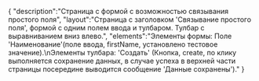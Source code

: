 {
"description":"Страница с формой с возможностью связывания простого поля",
"layout":"Страница с заголовком 'Связывание простого поля', формой с одним полем ввода и тулбаром. Тулбар с выравниванием вниз влево.",
"elements":"Элементы формы: Поле 'Наименование'(поле ввода, firstName, установлено тестовое значение).\nЭлементы тулбара: 'Создать' (Кнопка, create, по клику выполняется сохранение данных, в случае успеха в верхней части страницы посередине выводится сообщение 'Данные сохранены')."
}